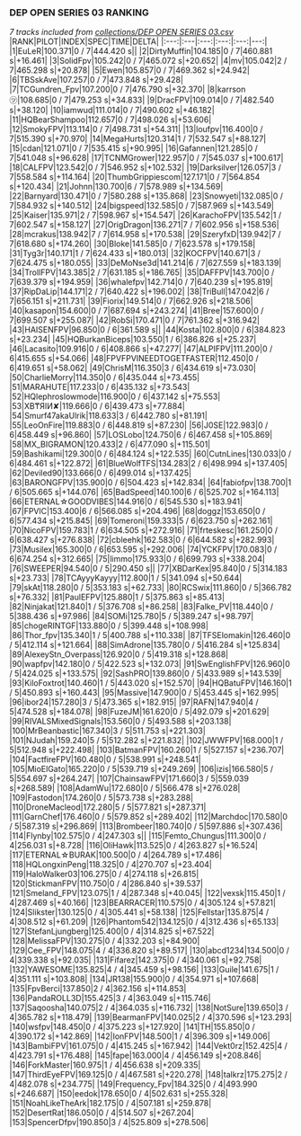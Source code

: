 ### DEP OPEN SERIES 03 RANKING
*7 tracks included from [collections/DEP OPEN SERIES 03.csv](/collections/DEP%20OPEN%20SERIES%2003.csv)*
|RANK|PILOT|INDEX|SPEC|TIME|DELTA|
|:---:|:---|:---:|:---:|:---:|---:|
|1|EuLeR|100.371|0 / 7|444.420 s||
|2|DirtyMuffin|104.185|0 / 7|460.881 s|+16.461|
|3|SolidFpv|105.242|0 / 7|465.072 s|+20.652|
|4|mv|105.042|2 / 7|465.298 s|+20.878|
|5|Ewen|105.857|0 / 7|469.362 s|+24.942|
|6|TBSskAve|107.257|0 / 7|473.848 s|+29.428|
|7|TCGundren_Fpv|107.200|0 / 7|476.790 s|+32.370|
|8|karrson㋡|108.685|0 / 7|479.253 s|+34.833|
|9|DracFPV|109.014|0 / 7|482.540 s|+38.120|
|10|iamwud|111.014|0 / 7|490.602 s|+46.182|
|11|HQBearShampoo|112.657|0 / 7|498.026 s|+53.606|
|12|SmokyFPV|113.114|0 / 7|498.731 s|+54.311|
|13|loufpv|116.400|0 / 7|515.390 s|+70.970|
|14|MegaHurts|120.314|1 / 7|532.547 s|+88.127|
|15|cdan|121.071|0 / 7|535.415 s|+90.995|
|16|Gafannen|121.285|0 / 7|541.048 s|+96.628|
|17|TCNMGrower|122.957|0 / 7|545.037 s|+100.617|
|18|CALFPV|123.542|0 / 7|546.952 s|+102.532|
|19|Darksilver|126.057|3 / 7|558.584 s|+114.164|
|20|ThumbGrippiescom|127.171|0 / 7|564.854 s|+120.434|
|21|Johnn|130.700|6 / 7|578.989 s|+134.569|
|22|Barnyard|130.471|0 / 7|580.288 s|+135.868|
|23|Snowyeti|132.085|0 / 7|584.932 s|+140.512|
|24|bigspeed|132.585|0 / 7|587.969 s|+143.549|
|25|Kaiser|135.971|2 / 7|598.967 s|+154.547|
|26|KarachoFPV|135.542|1 / 7|602.547 s|+158.127|
|27|OrigDragon|136.271|7 / 7|602.956 s|+158.536|
|28|mcrakus|138.942|7 / 7|614.958 s|+170.538|
|29|SzeryfxD|139.942|7 / 7|618.680 s|+174.260|
|30|Bloke|141.585|0 / 7|623.578 s|+179.158|
|31|Tyg3r|140.171|1 / 7|624.433 s|+180.013|
|32|KOCFPV|140.671|3 / 7|624.475 s|+180.055|
|33|DeMoNse3d|141.214|6 / 7|627.559 s|+183.139|
|34|TrollFPV|143.385|2 / 7|631.185 s|+186.765|
|35|DAFFPV|143.700|0 / 7|639.379 s|+194.959|
|36|whalefpv|142.714|0 / 7|640.239 s|+195.819|
|37|RipDaLip|144.171|2 / 7|640.422 s|+196.002|
|38|TriBull|147.042|6 / 7|656.151 s|+211.731|
|39|Fiorix|149.514|0 / 7|662.926 s|+218.506|
|40|kasapon|154.600|0 / 7|687.694 s|+243.274|
|41|Bree|157.600|0 / 7|699.507 s|+255.087|
|42|RobSi|170.471|0 / 7|761.362 s|+316.942|
|43|HAISENFPV|96.850|0 / 6|361.589 s||
|44|Kosta|102.800|0 / 6|384.823 s|+23.234|
|45|HQBurkanBiceps|103.550|1 / 6|386.826 s|+25.237|
|46|Lacasito|109.916|0 / 6|408.866 s|+47.277|
|47|ALPIFPV|111.200|0 / 6|415.655 s|+54.066|
|48|FPVFPVINEEDTOGETFASTER|112.450|0 / 6|419.651 s|+58.062|
|49|ChrisM|116.350|3 / 6|434.619 s|+73.030|
|50|CharlieMorry|114.350|0 / 6|435.044 s|+73.455|
|51|MARAHUTE|117.233|0 / 6|435.132 s|+73.543|
|52|HQlephroslowmode|116.900|0 / 6|437.142 s|+75.553|
|53|XB₸ЯIИ✘|119.666|0 / 6|439.473 s|+77.884|
|54|Smurf47akaUlrik|118.633|3 / 6|442.780 s|+81.191|
|55|LeoOnFire|119.883|0 / 6|448.819 s|+87.230|
|56|J0SE|122.983|0 / 6|458.449 s|+96.860|
|57|LOSLobo|124.750|6 / 6|467.458 s|+105.869|
|58|MX_BIGRAMON|120.433|2 / 6|477.090 s|+115.501|
|59|Bashikami|129.300|0 / 6|484.124 s|+122.535|
|60|CutnLines|130.033|0 / 6|484.461 s|+122.872|
|61|BlueWolfTFS|134.283|2 / 6|498.994 s|+137.405|
|62|Deviled90|133.666|0 / 6|499.014 s|+137.425|
|63|BARONGFPV|135.900|0 / 6|504.423 s|+142.834|
|64|fabiofpv|138.700|1 / 6|505.665 s|+144.076|
|65|BadSpeed|140.100|6 / 6|525.702 s|+164.113|
|66|ETERNAL☆GOODVIBES|144.916|0 / 6|545.530 s|+183.941|
|67|FPVlC|153.400|6 / 6|566.085 s|+204.496|
|68|doggz|153.650|0 / 6|577.434 s|+215.845|
|69|Tomeroni|159.333|5 / 6|623.750 s|+262.161|
|70|NicoFPV|159.783|1 / 6|634.505 s|+272.916|
|71|frteskesc|161.250|0 / 6|638.427 s|+276.838|
|72|cbleehk|162.583|0 / 6|644.582 s|+282.993|
|73|Musilex|165.300|0 / 6|653.595 s|+292.006|
|74|YCKFPV|170.083|0 / 6|674.254 s|+312.665|
|75|limmo|175.933|0 / 6|699.793 s|+338.204|
|76|SWEEPER|94.540|0 / 5|290.450 s||
|77|XBDarKex|95.840|0 / 5|314.183 s|+23.733|
|78|TCAyyyKayyy|112.800|1 / 5|341.094 s|+50.644|
|79|skAt|118.280|0 / 5|353.183 s|+62.733|
|80|RCSwix|111.860|0 / 5|366.782 s|+76.332|
|81|PaulEFPV|125.880|1 / 5|375.863 s|+85.413|
|82|Ninjakat|121.840|1 / 5|376.708 s|+86.258|
|83|Falke_PV|118.440|0 / 5|388.436 s|+97.986|
|84|SOMi|125.780|5 / 5|389.247 s|+98.797|
|85|chogeRINTGF|133.880|0 / 5|399.448 s|+108.998|
|86|Thor_fpv|135.340|1 / 5|400.788 s|+110.338|
|87|TFSElomakin|126.460|0 / 5|412.114 s|+121.664|
|88|SimAdrone|135.780|0 / 5|416.284 s|+125.834|
|89|AlexeyStn_Overpass|126.920|0 / 5|419.318 s|+128.868|
|90|wapfpv|142.180|0 / 5|422.523 s|+132.073|
|91|SwEnglishFPV|126.960|0 / 5|424.025 s|+133.575|
|92|SashPRO|139.860|0 / 5|433.989 s|+143.539|
|93|KiloFoxtrot|140.460|1 / 5|443.020 s|+152.570|
|94|HQBatuFPV|146.160|1 / 5|450.893 s|+160.443|
|95|Massive|147.900|0 / 5|453.445 s|+162.995|
|96|ibor24|157.280|3 / 5|473.365 s|+182.915|
|97|RAFN|147.940|4 / 5|474.528 s|+184.078|
|98|FuzeJM|161.620|0 / 5|492.079 s|+201.629|
|99|RIVALSMixedSignals|153.560|0 / 5|493.588 s|+203.138|
|100|MrBeanbastic|167.340|3 / 5|511.753 s|+221.303|
|101|NJudah|159.240|5 / 5|512.282 s|+221.832|
|102|JWWFPV|168.000|1 / 5|512.948 s|+222.498|
|103|BatmanFPV|160.260|1 / 5|527.157 s|+236.707|
|104|FactfireFPV|160.480|0 / 5|538.991 s|+248.541|
|105|MioElGato|165.220|0 / 5|539.719 s|+249.269|
|106|izis|166.580|5 / 5|554.697 s|+264.247|
|107|ChainsawFPV|171.660|3 / 5|559.039 s|+268.589|
|108|AdamWu|172.680|0 / 5|566.478 s|+276.028|
|109|Fastodon|174.260|0 / 5|573.738 s|+283.288|
|110|DroneMacleod|172.280|5 / 5|577.821 s|+287.371|
|111|GarnChef|176.460|0 / 5|579.852 s|+289.402|
|112|Marchdoc|170.580|0 / 5|587.319 s|+296.869|
|113|Brombeer|180.740|0 / 5|597.886 s|+307.436|
|114|Flynby|102.575|0 / 4|247.303 s||
|115|Femto_Chungus|111.300|0 / 4|256.031 s|+8.728|
|116|OliHawk|113.525|0 / 4|263.827 s|+16.524|
|117|ETERNAL☆BURAK|100.500|0 / 4|264.789 s|+17.486|
|118|HQLongxinPeng|118.325|0 / 4|270.707 s|+23.404|
|119|HaloWalker03|106.275|0 / 4|274.118 s|+26.815|
|120|StickmanFPV|110.750|0 / 4|286.840 s|+39.537|
|121|Smeland_FPV|123.075|1 / 4|287.348 s|+40.045|
|122|vexsk|115.450|1 / 4|287.469 s|+40.166|
|123|BEARRACER|110.575|0 / 4|305.124 s|+57.821|
|124|Slikster|130.125|0 / 4|305.441 s|+58.138|
|125|Fellstar|135.875|4 / 4|308.512 s|+61.209|
|126|Phantom542|134.125|0 / 4|312.436 s|+65.133|
|127|StefanLjungberg|125.400|0 / 4|314.825 s|+67.522|
|128|MelissaFPV|130.275|0 / 4|332.203 s|+84.900|
|129|Cee_FPV|148.075|4 / 4|336.820 s|+89.517|
|130|abcd1234|134.500|0 / 4|339.338 s|+92.035|
|131|Fifarez|142.375|0 / 4|340.061 s|+92.758|
|132|YAWESOME|135.825|4 / 4|345.459 s|+98.156|
|133|Guile|141.675|1 / 4|351.111 s|+103.808|
|134|JR138|155.900|0 / 4|354.971 s|+107.668|
|135|FpvBerci|137.850|2 / 4|362.156 s|+114.853|
|136|PandaROLL3D|155.425|3 / 4|363.049 s|+115.746|
|137|Saqoosha|140.075|2 / 4|364.035 s|+116.732|
|138|NotSure|139.650|3 / 4|365.782 s|+118.479|
|139|BearmanFPV|140.025|2 / 4|370.596 s|+123.293|
|140|wsfpv|148.450|0 / 4|375.223 s|+127.920|
|141|TH|155.850|0 / 4|390.172 s|+142.869|
|142|IonFPV|148.500|1 / 4|396.309 s|+149.006|
|143|BambiFPV|161.075|0 / 4|415.245 s|+167.942|
|144|Vekt0rz|152.425|4 / 4|423.791 s|+176.488|
|145|fape|163.000|4 / 4|456.149 s|+208.846|
|146|ForkMaster|160.975|1 / 4|456.638 s|+209.335|
|147|ThirdEyeFPV|169.125|0 / 4|467.581 s|+220.278|
|148|talkrz|175.275|2 / 4|482.078 s|+234.775|
|149|Frequency_Fpv|184.325|0 / 4|493.990 s|+246.687|
|150|eedok|178.650|0 / 4|502.631 s|+255.328|
|151|NoahLikeTheArk|182.175|0 / 4|507.181 s|+259.878|
|152|DesertRat|186.050|0 / 4|514.507 s|+267.204|
|153|SpencerDfpv|190.850|3 / 4|525.809 s|+278.506|
